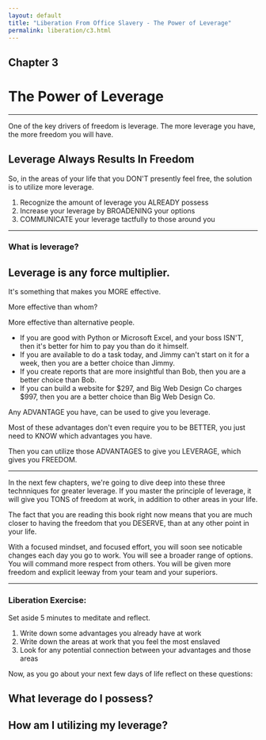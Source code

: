 ```yaml
---
layout: default
title: "Liberation From Office Slavery - The Power of Leverage"
permalink: liberation/c3.html
---
```


## Chapter 3
# The Power of Leverage

----

One of the key drivers of freedom is leverage. The more leverage you have, the more freedom you will have.

## Leverage Always Results In Freedom

So, in the areas of your life that you DON'T presently feel free, the solution is to utilize more leverage.

1) Recognize the amount of leverage you ALREADY possess
2) Increase your leverage by BROADENING your options
3) COMMUNICATE your leverage tactfully to those around you

----

### What is leverage?

## Leverage is any force multiplier.

It's something that makes you MORE effective. 

More effective than whom?

More effective than alternative people.

- If you are good with Python or Microsoft Excel, and your boss ISN'T, then it's better for him to pay you than do it himself.
- If you are available to do a task today, and Jimmy can't start on it for a week, then you are a better choice than Jimmy.
- If you create reports that are more insightful than Bob, then you are a better choice than Bob.
- If you can build a website for $297, and Big Web Design Co charges $997, then you are a better choice than Big Web Design Co.

Any ADVANTAGE you have, can be used to give you leverage. 

Most of these advantages don't even require you to be BETTER, you just need to KNOW which advantages you have. 

Then you can utilize those ADVANTAGES to give you LEVERAGE, which gives you FREEDOM.

----

In the next few chapters, we're going to dive deep into these three technniques for greater leverage. If you master the principle of leverage, it will give you TONS of freedom at work, in addition to other areas in your life. 

The fact that you are reading this book right now means that you are much closer to having the freedom that you DESERVE, than at any other point in your life. 

With a focused mindset, and focused effort, you will soon see noticable changes each day you go to work. You will see a broader range of options. You will command more respect from others. You will be given more freedom and explicit leeway from your team and your superiors.

----

### Liberation Exercise:

Set aside 5 minutes to meditate and reflect.
1. Write down some advantages you already have at work
2. Write down the areas at work that you feel the most enslaved
3. Look for any potential connection between your advantages and those areas

Now, as you go about your next few days of life reflect on these questions:

## What leverage do I possess?
## How am I utilizing my leverage?
